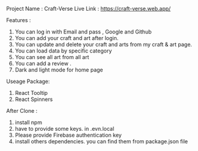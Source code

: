 Project Name : Craft-Verse
Live Link : https://craft-verse.web.app/

Features :
1. You can log in with Email and pass , Google and Github
2. You can add your craft and art after login. 
3. You can update and delete your craft and arts from my craft & art page.
4. You can load data by specific category
5. You can see all art from all art
6. You can add a review .
7. Dark and light mode for home page
   
Useage Package: 
1. React Tooltip
2. React Spinners



After Clone :
1. install npm
2. have to provide some keys. in .evn.local 
3. Please provide Firebase authentication key
4. install others dependencies. you can find them from package.json file


